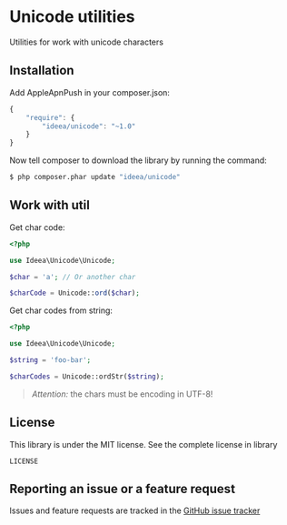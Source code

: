 Unicode utilities
=================

Utilities for work with unicode characters

Installation
------------

Add AppleApnPush in your composer.json:

```js
{
    "require": {
        "ideea/unicode": "~1.0"
    }
}
```

Now tell composer to download the library by running the command:

``` bash
$ php composer.phar update "ideea/unicode"
```

Work with util
--------------

Get char code:

```php
<?php

use Ideea\Unicode\Unicode;

$char = 'a'; // Or another char

$charCode = Unicode::ord($char);
```

Get char codes from string:

```php
<?php

use Ideea\Unicode\Unicode;

$string = 'foo-bar';

$charCodes = Unicode::ordStr($string);
```

> *Attention:* the chars must be encoding in UTF-8!

License
-------

This library is under the MIT license. See the complete license in library

```
LICENSE
```

Reporting an issue or a feature request
---------------------------------------

Issues and feature requests are tracked in the [GitHub issue tracker](https://github.com/ZhukV/Unicode/issues)